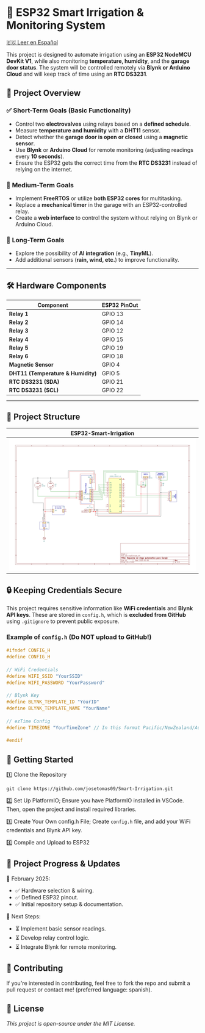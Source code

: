 # ​🚿 ESP32 Smart Irrigation & Monitoring System
[🇪🇸 Leer en Español](README_es.md)

This project is designed to automate irrigation using an **ESP32 NodeMCU DevKit V1**, while also monitoring **temperature, humidity**, and the **garage door status**. The system will be controlled remotely via **Blynk or Arduino Cloud** and will keep track of time using an **RTC DS3231**.  

## 📖 **Project Overview**  

### ✅ **Short-Term Goals (Basic Functionality)**  
- Control two **electrovalves** using relays based on a **defined schedule**.  
- Measure **temperature and humidity** with a **DHT11** sensor.  
- Detect whether the **garage door is open or closed** using a **magnetic sensor**.  
- Use **Blynk** or **Arduino Cloud** for remote monitoring (adjusting readings every **10 seconds**).  
- Ensure the ESP32 gets the correct time from the **RTC DS3231** instead of relying on the internet.  

### 🔄 **Medium-Term Goals**  
- Implement **FreeRTOS** or utilize **both ESP32 cores** for multitasking.  
- Replace a **mechanical timer** in the garage with an ESP32-controlled relay.  
- Create a **web interface** to control the system without relying on Blynk or Arduino Cloud.  

### 🚀 **Long-Term Goals**  
- Explore the possibility of **AI integration** (e.g., **TinyML**).  
- Add additional sensors (**rain, wind, etc.**) to improve functionality.  

---

## 🛠️ **Hardware Components**  
| Component  | ESP32 PinOut |
|------------|----------|
| **Relay 1** | GPIO 13 |
| **Relay 2** | GPIO 14 |
| **Relay 3** | GPIO 12 |
| **Relay 4** | GPIO 15 |
| **Relay 5** | GPIO 19 |
| **Relay 6** | GPIO 18 |
| **Magnetic Sensor** | GPIO 4 |
| **DHT11 (Temperature & Humidity)** | GPIO 5 |
| **RTC DS3231 (SDA)** | GPIO 21 |
| **RTC DS3231 (SCL)** | GPIO 22 |

---

## 📂 **Project Structure**  
| ESP32-Smart-Irrigation  |
|-------------------------|
| ![Design](docs/desing-esp32.jpg)|




## 🔒 **Keeping Credentials Secure**  
This project requires sensitive information like **WiFi credentials** and **Blynk API keys**. These are stored in `config.h`, which is **excluded from GitHub** using `.gitignore` to prevent public exposure.  

### Example of `config.h` (Do NOT upload to GitHub!)  
```cpp
#ifndef CONFIG_H
#define CONFIG_H

// WiFi Credentials
#define WIFI_SSID "YourSSID"
#define WIFI_PASSWORD "YourPassword"

// Blynk Key
#define BLYNK_TEMPLATE_ID "YourID"
#define BLYNK_TEMPLATE_NAME "YourName"

// ezTime Config
#define TIMEZONE "YourTimeZone" // In this format Pacific/NewZealand/Auckland

#endif
```

## 📌 **Getting Started**


1️⃣ Clone the Repository
```
git clone https://github.com/josetomas09/Smart-Irrigation.git
```
2️⃣ Set Up PlatformIO; Ensure you have PlatformIO installed in VSCode. Then, open the project and install required libraries.


3️⃣ Create Your Own config.h File; Create `config.h` file, and add your WiFi credentials and Blynk API key.


4️⃣ Compile and Upload to ESP32

## 📝 **Project Progress & Updates**

📅 February 2025:

- ✅ Hardware selection & wiring.
- ✅ Defined ESP32 pinout.
- ✅ Initial repository setup & documentation.


📅 Next Steps:


- ⏳ Implement basic sensor readings.
- ⏳ Develop relay control logic.
- ⏳ Integrate Blynk for remote monitoring.

## 🤝 **Contributing**
If you're interested in contributing, feel free to fork the repo and submit a pull request or contact me! (preferred language: spanish).


## 📜 **License**

*This project is open-source under the MIT License.*
